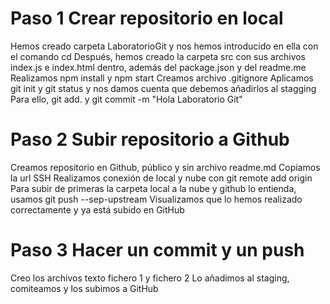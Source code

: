 # Paso 1 Crear repositorio en local
Hemos creado carpeta LaboratorioGit y nos hemos introducido en ella con el comando cd
Después, hemos creado la carpeta src con sus archivos index.js e index.html dentro, además del package.json y del readme.me
Realizamos npm install y npm start
Creamos archivo .gitignore
Aplicamos git init y git status y nos damos cuenta que debemos añadirlos al stagging
Para ello, git add. y git commit -m "Hola Laboratorio Git"
# Paso 2 Subir repositorio a Github
Creamos repositorio en Github, público y sin archivo readme.md
Copiamos la url SSH
Realizamos conexión de local y nube con git remote add origin
Para subir de primeras la carpeta local a la nube y github lo entienda, usamos git push --sep-upstream
Visualizamos que lo hemos realizado correctamente y ya está subido en GitHub
# Paso 3 Hacer un commit y un push
Creo los archivos texto fichero 1 y fichero 2
Lo añadimos al staging, comiteamos y los subimos a GitHub